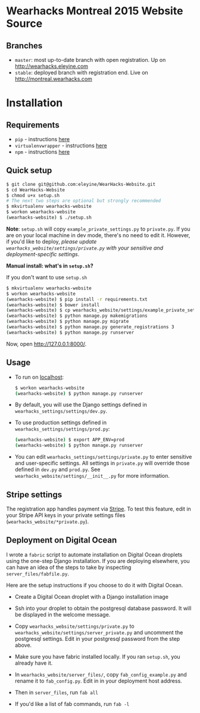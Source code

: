 # Wearhacks Montreal 2015 Website Source

## Branches

* `master`: most up-to-date branch with open registration. Up on <http://wearhacks.eleyine.com>
* `stable`: deployed branch with registration end. Live on <http://montreal.wearhacks.com>

# Installation

## Requirements

* `pip` - instructions [here](https://pip.pypa.io/en/latest/installing.html)
* `virtualenvwrapper` - instructions [here](https://virtualenvwrapper.readthedocs.org/en/latest/install.html)
* `npm` - instructions [here](https://docs.npmjs.com/getting-started/installing-node)

## Quick setup

```bash
$ git clone git@github.com:eleyine/WearHacks-Website.git
$ cd WearHacks-Website
$ chmod u+x setup.sh
# The next two steps are optional but strongly recommended
$ mkvirtualenv wearhacks-website
$ workon wearhacks-website
(wearhacks-website) $ ./setup.sh
```

**Note**: `setup.sh` will copy `example_private_settings.py` to `private.py`. If you are on your local machine in dev mode, there's no need to edit it. However, if you'd like to deploy, *please update `wearhacks_website/settings/private.py` with your sensitive and deployment-specific settings*.

**Manual install: what's in `setup.sh`?**

If you don't want to use `setup.sh`

```bash
$ mkvirtualenv wearhacks-website
$ workon wearhacks-website
(wearhacks-website) $ pip install -r requirements.txt
(wearhacks-website) $ bower install
(wearhacks-website) $ cp wearhacks_website/settings/example_private_settings.py wearhacks_website/settings/private.py
(wearhacks-website) $ python manage.py makemigrations
(wearhacks-website) $ python manage.py migrate
(wearhacks-website) $ python manage.py generate_registrations 3
(wearhacks-website) $ python manage.py runserver
```

Now, open <http://127.0.0.1:8000/>.

## Usage

* To run on [localhost](http://127.0.0.1:8000/):

    ```bash
    $ workon wearhacks-website
    (wearhacks-website) $ python manage.py runserver
    ```

* By default, you will use the Django settings defined in `wearhacks_settings/settings/dev.py`. 
* To use production settings defined in `wearhacks_settings/settings/prod.py`:

    ```bash
    (wearhacks-website) $ export APP_ENV=prod
    (wearhacks-website) $ python manage.py runserver
    ```

* You can edit `wearhacks_settings/settings/private.py` to enter sensitive and user-specific settings. All settings in `private.py` will override those defined in `dev.py` and `prod.py`. See `wearhacks_website/settings/__init__.py` for more information.

## Stripe settings

The registration app handles payment via [Stripe](https://stripe.com). To test this feature, edit in your Stripe API keys in your private settings files (`wearhacks_website/*private.py`).

## Deployment on Digital Ocean

I wrote a `fabric` script to automate installation on Digital Ocean droplets using the one-step Django installation. If you are deploying elsewhere, you can have an idea of the steps to take by inspecting `server_files/fabfile.py`. 

Here are the setup instructions if you choose to do it with Digital Ocean. 

* Create a Digital Ocean droplet with a Django installation image
* Ssh into your droplet to obtain the postgresql database password. It will be displayed in the welcome message. 
* Copy `wearhacks_website/settings/private.py` to `wearhacks_website/settings/server_private.py` and uncomment the postgresql settings. Edit in your postgresql password from the step above.

* Make sure you have fabric installed locally. If you ran `setup.sh`, you already have it.
* In `wearhacks_website/server_files/`, copy `fab_config_example.py` and rename it to `fab_config.py`. Edit in in your deployment host address.
* Then in `server_files`, run `fab all`
* If you'd like a list of fab commands, run `fab -l`
